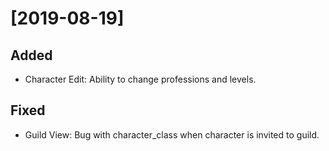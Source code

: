 # [2019-08-19]
## Added
 - Character Edit: Ability to change professions and levels.

## Fixed
 - Guild View: Bug with character_class when character is invited to guild.
